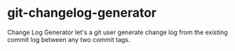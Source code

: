 # git-changelog-generator
Change Log Generator let's a git user generate change log from the existing commit log between any two commit tags.

